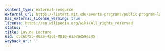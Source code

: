 ```yaml
---
content_type: external-resource
external_url: https://listart.mit.edu/events-programs/public-program-lavine-lecture
has_external_license_warning: true
license: https://en.wikipedia.org/wiki/All_rights_reserved
status: ''
title: Lavine Lecture
uid: c5c6b755-402e-4a8b-8810-e1a80d59e245
wayback_url: ''
---
```

